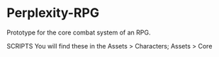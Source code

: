 # Perplexity-RPG

Prototype for the core combat system of an RPG.

SCRIPTS
You will find these in the Assets > Characters; Assets > Core 

